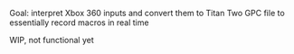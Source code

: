 Goal: interpret Xbox 360 inputs and convert them to Titan Two GPC file to essentially record macros in real time

WIP, not functional yet
